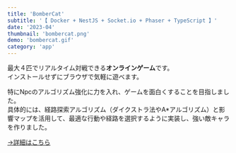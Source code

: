 ```yaml
---
title: 'BomberCat'
subtitle: '【 Docker + NestJS + Socket.io + Phaser + TypeScript 】'
date: '2023-04'
thumbnail: 'bombercat.png'
demo: 'bombercat.gif'
category: 'app'
---
```


最大４匹でリアルタイム対戦できる**オンラインゲーム**です。  
インストールせずにブラウザで気軽に遊べます。

特にNpcのアルゴリズム強化に力を入れ、ゲームを面白くすることを目指しました。  
具体的には、経路探索アルゴリズム（ダイクストラ法やA*アルゴリズム）と影響マップを活用して、最適な行動や経路を選択するように実装し、強い敵キャラを作りました。

[→詳細はこちら](https://github.com/khkmgch/bomberman)
